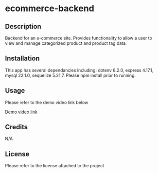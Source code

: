 # ecommerce-backend

## Description 

Backend for an e-commerce site. Provides functionality to allow a user to view and manage categorized product and product tag data.

## Installation

This app has several dependancies including: dotenv 8.2.0, express 4.17.1, mysql 22.1.0, sequelize 5.21.7. Please npm install prior to running.

## Usage

Please refer to the demo video link below

[Demo video link]: https://drive.google.com/file/d/1q514bQe-8EEejegAn0kMLdVLcw4F5FCb/view
[Demo video link]

## Credits
N/A

## License
Please refer to the license attached to the project

